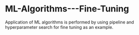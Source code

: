 # ML-Algorithms---Fine-Tuning
Application of ML algorithms is performed by using pipeline and hyperparameter search for fine tuning as an example.
